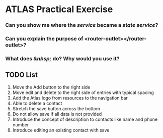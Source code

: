 # ATLAS Practical Exercise

### Can you show me where the *service* became a *state service*?

### Can you explain the purpose of \<router-outlet></router-outlet\>?

### What does *&nbsp\;* do? Why would you use it?

## TODO List
1. Move the Add button to the right side
2. Move edit and delete to the right side of entries with typical spacing
3. Add the Atlas logo from resources to the navigation bar
4. Able to delete a contact
5. Stretch the save button across the bottom
6. Do not allow save if all data is not provided
7. Introduce the concept of description to contacts like name and phone number
8. Introduce editing an existing contact with save
